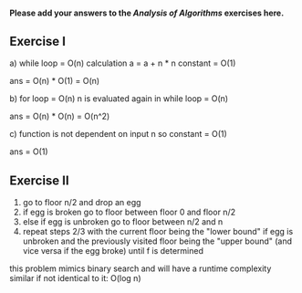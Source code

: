 #### Please add your answers to the ***Analysis of  Algorithms*** exercises here.

## Exercise I

a)
while loop = O(n)
calculation a = a + n * n constant = O(1)

ans = O(n) * O(1) = O(n)

b)
for loop = O(n)
n is evaluated again in while loop = O(n)

ans = O(n) * O(n) = O(n^2)

c)
function is not dependent on input n so constant = O(1)

ans = O(1)

## Exercise II

1. go to floor n/2 and drop an egg
2. if egg is broken go to floor between floor 0 and floor n/2
3. else if egg is unbroken go to floor between n/2 and n
4. repeat steps 2/3 with the current floor being the "lower bound" if egg is unbroken and the previously visited floor being the "upper bound" (and vice versa if the egg broke) until f is determined

this problem mimics binary search and will have a runtime complexity similar if not identical to it: O(log n)


